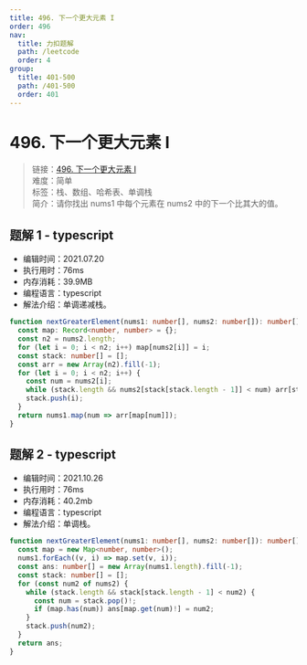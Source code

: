 ```yaml
---
title: 496. 下一个更大元素 I
order: 496
nav:
  title: 力扣题解
  path: /leetcode
  order: 4
group:
  title: 401-500
  path: /401-500
  order: 401
---
```


# 496. 下一个更大元素 I

> 链接：[496. 下一个更大元素 I](https://leetcode-cn.com/problems/next-greater-element-i/)  
> 难度：简单  
> 标签：栈、数组、哈希表、单调栈  
> 简介：请你找出 nums1 中每个元素在 nums2 中的下一个比其大的值。

## 题解 1 - typescript

- 编辑时间：2021.07.20
- 执行用时：76ms
- 内存消耗：39.9MB
- 编程语言：typescript
- 解法介绍：单调递减栈。

```typescript
function nextGreaterElement(nums1: number[], nums2: number[]): number[] {
  const map: Record<number, number> = {};
  const n2 = nums2.length;
  for (let i = 0; i < n2; i++) map[nums2[i]] = i;
  const stack: number[] = [];
  const arr = new Array(n2).fill(-1);
  for (let i = 0; i < n2; i++) {
    const num = nums2[i];
    while (stack.length && nums2[stack[stack.length - 1]] < num) arr[stack.pop()!] = num;
    stack.push(i);
  }
  return nums1.map(num => arr[map[num]]);
}
```

## 题解 2 - typescript

- 编辑时间：2021.10.26
- 执行用时：76ms
- 内存消耗：40.2mb
- 编程语言：typescript
- 解法介绍：单调栈。

```typescript
function nextGreaterElement(nums1: number[], nums2: number[]): number[] {
  const map = new Map<number, number>();
  nums1.forEach((v, i) => map.set(v, i));
  const ans: number[] = new Array(nums1.length).fill(-1);
  const stack: number[] = [];
  for (const num2 of nums2) {
    while (stack.length && stack[stack.length - 1] < num2) {
      const num = stack.pop()!;
      if (map.has(num)) ans[map.get(num)!] = num2;
    }
    stack.push(num2);
  }
  return ans;
}
```
